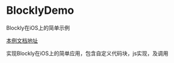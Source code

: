 # BlocklyDemo
Blockly在iOS上的简单示例


[本例文档地址](http://martinlilili.github.io/2017/11/Blockly%E5%9C%A8iOS%E4%B8%8A%E7%9A%84%E5%AE%9E%E8%B7%B5/)

实现Blockly在iOS上的简单应用，包含自定义代码块，js实现，及调用
